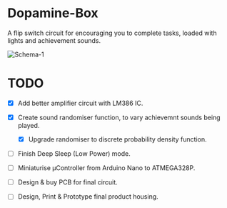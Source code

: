 # Dopamine-Box
 A flip switch circuit for encouraging you to complete tasks, loaded with lights and achievement sounds.
 
![Schema-1](https://user-images.githubusercontent.com/30498489/143792116-d8c3bf85-45dd-46d5-a239-992edfecd1a4.jpg)


# TODO
- [X] Add better amplifier circuit with LM386 IC.
- [x] Create sound randomiser function, to vary achievemnt sounds being played.
  - [x] Upgrade randomiser to discrete probability density function.
- [ ] Finish Deep Sleep (Low Power) mode.
- [ ] Miniaturise µController from Arduino Nano to ATMEGA328P.
- [ ] Design & buy PCB for final circuit.
- [ ] Design, Print & Prototype final product housing.

